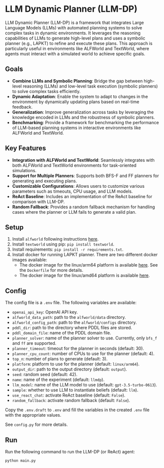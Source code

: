 # LLM Dynamic Planner (LLM-DP)

LLM Dynamic Planner (LLM-DP) is a framework that integrates Large Language Models (LLMs) with automated planning systems to solve complex tasks in dynamic environments. It leverages the reasoning capabilities of LLMs to generate high-level plans and uses a symbolic planner (e.g., LAPKT) to refine and execute these plans. This approach is particularly useful in environments like ALFWorld and TextWorld, where agents must interact with a simulated world to achieve specific goals.

## Goals

- **Combine LLMs and Symbolic Planning**: Bridge the gap between high-level reasoning (LLMs) and low-level task execution (symbolic planners) to solve complex tasks efficiently.
- **Dynamic Adaptation**: Enable the system to adapt to changes in the environment by dynamically updating plans based on real-time feedback.
- **Generalization**: Improve generalization across tasks by leveraging the knowledge encoded in LLMs and the robustness of symbolic planners.
- **Benchmarking**: Provide a framework for benchmarking the performance of LLM-based planning systems in interactive environments like ALFWorld and TextWorld.

## Key Features

- **Integration with ALFWorld and TextWorld**: Seamlessly integrates with both ALFWorld and TextWorld environments for task-oriented simulations.
- **Support for Multiple Planners**: Supports both BFS-F and FF planners for generating and executing plans.
- **Customizable Configurations**: Allows users to customize various parameters such as timeouts, CPU usage, and LLM models.
- **ReAct Baseline**: Includes an implementation of the ReAct baseline for comparison with LLM-DP.
- **Random Fallback**: Provides a random fallback mechanism for handling cases where the planner or LLM fails to generate a valid plan.

## Setup

1. Install ``alfworld`` following instructions [here](https://github.com/alfworld/alfworld).
2. Install ``textworld`` using pip: ``pip install textworld``.
3. Install requirements: ``pip install -r requirements.txt``.
4. Install docker for running LAPKT planner. There are two different docker images available:
   - The docker image for the linux/arm64 platform is available [here](<https://hub.docker.com/repository/docker/gautierdag/lapkt-arm/general>). See the `Dockerfile` for more details.
   - The docker image for the linux/amd64 platform is available [here](<https://hub.docker.com/r/lapkt/lapkt-public>).

## Config

The config file is a ``.env`` file. The following variables are available:

- ``openai_api_key``: OpenAI API key.
- ``alfworld_data_path``: path to the ``alfworld/data`` directory.
- ``alfworld_config_path``: path to the ``alfworld/configs`` directory.
- ``pddl_dir``: path to the directory where PDDL files are stored.
- ``pddl_domain_file``: name of the PDDL domain file.
- ``planner_solver``: name of the planner solver to use. Currently, only ``bfs_f`` and ``ff`` are supported.
- ``planner_timeout``: timeout for the planner in seconds (default: 30).
- ``planner_cpu_count``: number of CPUs to use for the planner (default: 4).
- ``top_n``: number of plans to generate (default: 3).
- ``platform``: platform to use for the planner (default: ``linux/arm64``).
- ``output_dir``: path to the output directory (default: ``output``).
- ``seed``: random seed (default: 42).
- ``name``: name of the experiment (default: ``llmdp``).
- ``llm_model``: name of the LLM model to use (default: ``gpt-3.5-turbo-0613``).
- ``sample``: whether to use LLM to instantiate beliefs (default: ``llm``).
- ``use_react_chat``: activate ReAct baseline (default: ``False``).
- ``random_fallback``: activate random fallback (default: ``False``).

Copy the ``.env.draft`` to ``.env`` and fill the variables in the created ``.env`` file with the appropriate values.

See `config.py` for more details.

## Run

Run the following command to run the LLM-DP (or ReAct) agent:

```bash
python main.py
